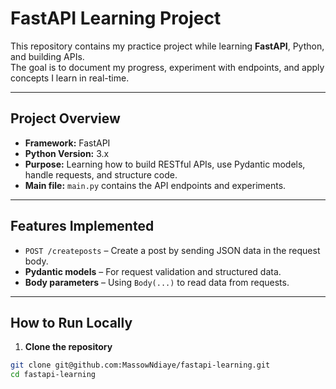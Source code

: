 # FastAPI Learning Project

This repository contains my practice project while learning **FastAPI**, Python, and building APIs.  
The goal is to document my progress, experiment with endpoints, and apply concepts I learn in real-time.

---

## Project Overview

- **Framework:** FastAPI  
- **Python Version:** 3.x  
- **Purpose:** Learning how to build RESTful APIs, use Pydantic models, handle requests, and structure code.  
- **Main file:** `main.py` contains the API endpoints and experiments.

---

## Features Implemented

- `POST /createposts` – Create a post by sending JSON data in the request body.  
- **Pydantic models** – For request validation and structured data.  
- **Body parameters** – Using `Body(...)` to read data from requests.    

---

## How to Run Locally

1. **Clone the repository**  
```bash
git clone git@github.com:MassowNdiaye/fastapi-learning.git
cd fastapi-learning
